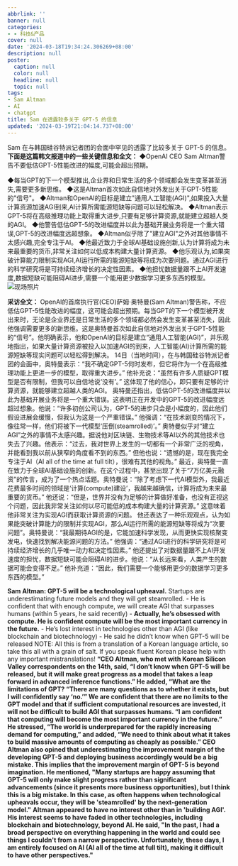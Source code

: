 ```yaml
---
abbrlink: ''
banner: null
categories:
- - 科技&产品
cover: null
date: '2024-03-18T19:34:24.306269+08:00'
description: null
poster:
  caption: null
  color: null
  headline: null
  topic: null
tags:
- Sam Altman
- AI
- chatgpt
title: Sam 在透露较多关于 GPT-5 的信息
updated: '2024-03-19T21:04:14.737+08:00'
---
```

Sam 在与韩国硅谷特派记者团的会面中罕见的透露了比较多关于 GPT-5 的信息。  **下面是这篇韩文报道中的一些关键信息和全文：**
◆OpenAI CEO Sam Altman警告不要低估GPT-5性能改进的幅度,可能会超出预期。

◆每当GPT的下一个模型推出,企业界和日常生活的多个领域都会发生变革甚至消失,需要更多新思维。
◆这是Altman首次如此自信地对外发出关于GPT-5性能的"信号"。
◆Altman和OpenAI的目标是建立"通用人工智能(AGI)",如果投入大量计算资源加速AGI到来,AI计算所需能源短缺等问题可以轻松解决。
◆Altman表示GPT-5将在高级推理功能上取得重大进步,只要有足够计算资源,就能建立超越人类的AGI。
◆他警告低估GPT-5的改进幅度并以此为基础开展业务将是一个重大错误,GPT-5的改进幅度远超想象。
◆Altman似乎除了"建立AGI"之外对其他事情不太感兴趣,完全专注于AI。
◆他最近致力于全球AI基础设施创新,认为计算将成为未来最重要的货币,非常关注如何以低成本构建大量计算资源。
◆他乐观认为,如果突破计算能力限制实现AGI,AI运行所需的能源短缺等将成为次要问题。通过AGI进行的科学研究将是可持续经济增长的决定性因素。
◆他担忧数据量跟不上AI开发速度,数据短缺可能阻碍AI进步,需要一个能用更少数据学习更多东西的模型。
![现场照片](https://cdn.jsdelivr.net/gh/shangy1yi/picx-images-hosting@master/image.5q768gcinm.png)

**采访全文：**
OpenAI的首席执行官(CEO)萨姆·奥特曼(Sam Altman)警告称，不应低估GPT-5性能改进的幅度，这可能会超出预期。每当GPT的下一个模型被开发出来时，无论是企业界还是日常生活的多个领域都必然会发生变革甚至消失，因此他强调需要更多的新思维。这是奥特曼首次如此自信地对外发出关于GPT-5性能的“信号”。他明确表示，他和OpenAI的目标是建立“通用人工智能(AGI)”，并乐观地指出，如果大量计算资源被投入以加速AGI的到来，人工智能(AI)计算所需的能源短缺等现实问题可以轻松得到解决。  14日（当地时间），在与韩国硅谷特派记者团的会面中，奥特曼表示：“我不确定GPT-5何时发布，但它将作为一个在高级推理功能上更进一步的模型，取得重大进步。” 他补充说：“虽然有许多人质疑GPT模型是否有限制，但我可以自信地说‘没有’。” 这体现了他的信心，即只要有足够的计算资源，就能够建立超越人类的AGI。  奥特曼还指出，低估GPT-5的改进幅度并以此为基础开展业务将是一个重大错误。这表明正在开发中的GPT-5的改进幅度远超过想象。他说：“许多初创公司认为，GPT-5的进步只会是小幅度的，因此他们假设进展会缓慢，但我认为这是一个严重错误。” 他强调：“在技术剧变的情况下，像往常一样，他们将被下一代模型‘压倒(steamrolled)’。”  奥特曼似乎对“建立AGI”之外的事情不太感兴趣。据说他对区块链、生物技术等AI以外的其他技术也失去了兴趣。他表示：“过去，我对世界上发生的一切都有一个非常广泛的视角，并能看到我以前从狭窄的角度看不到的东西。” 但他也说：“遗憾的是，现在我完全专注于AI（AI all of the time at full tilt），很难有其他的视角。”  最近，奥特曼一直在致力于全球AI基础设施的创新。在这个过程中，甚至出现了关于“7万亿美元融资”的传言，成为了一个热点话题。奥特曼说：“除了考虑下一代AI模型外，我最近花费最多时间的领域是‘计算(compute)建设’，我越来越确信，计算将成为未来最重要的货币。” 他还说：“但是，世界并没有为足够的计算做好准备，也没有正视这个问题，因此我非常关注如何以尽可能低的成本构建大量的计算资源。” 这意味着他非常关注为实现AGI而获取计算资源的问题。  他还表达了一种乐观观点，认为如果能突破计算能力的限制并实现AGI，那么AI运行所需的能源短缺等将成为“次要问题”。奥特曼说：“我最期待AGI的是，它能加速科学发现，从而更快实现核聚变发电，快速找到解决能源问题的方法。” 他强调：“通过AGI进行的科学研究将是可持续经济增长的几乎唯一动力和决定性因素。”  他还提出了对数据量跟不上AI开发速度的担忧，数据短缺可能会阻碍AI的进步。他说：“从长远来看，人类产生的数据可能会变得不足。” 他补充道：“因此，我们需要一个能够用更少的数据学习更多东西的模型。”

**Sam Altman: GPT-5 will be a technological upheaval.** Startups are underestimating future models and they will get steamrolled.  - He is confident that with enough compute, we will create AGI that surpasses humans (within 5 years, he said recently)  - **Actually, he’s obsessed with compute. He is confident compute will be the most important currency in the future.**  - He’s lost interest in technologies other than AGI (like blockchain and biotechnology)  - He said he didn’t know when GPT-5 will be released  NOTE: All this is from a translation of a Korean language article, so take this all with a grain of salt. If you speak fluent Korean please help with any important mistranslations!  **“CEO Altman, who met with Korean Silicon Valley correspondents on the 14th, said, “I don’t know when GPT-5 will be released, but it will make great progress as a model that takes a leap forward in advanced inference functions.” He added, “What are the limitations of GPT? “There are many questions as to whether it exists, but I will confidently say ‘no.’” We are confident that there are no limits to the GPT model and that if sufficient computational resources are invested, it will not be difficult to build AGI that surpasses humans.  “I am confident that computing will become the most important currency in the future.” He stressed, “The world is underprepared for the rapidly increasing demand for computing,” and added, “We need to think about what it takes to build massive amounts of computing as cheaply as possible.”  CEO Altman also opined that underestimating the improvement margin of the developing GPT-5 and deploying business accordingly would be a big mistake. This implies that the improvement margin of GPT-5 is beyond imagination. He mentioned, "Many startups are happy assuming that GPT-5 will only make slight progress rather than significant advancements (since it presents more business opportunities), but I think this is a big mistake. In this case, as often happens when technological upheavals occur, they will be 'steamrolled' by the next-generation model."**  **Altman appeared to have no interest other than in 'building AGI'. His interest seems to have faded in other technologies, including blockchain and biotechnology, beyond AI. He said, "In the past, I had a broad perspective on everything happening in the world and could see things I couldn't from a narrow perspective. Unfortunately, these days, I am entirely focused on AI (AI all of the time at full tilt), making it difficult to have other perspectives."**
